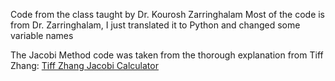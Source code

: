 Code from the class taught by Dr. Kourosh Zarringhalam
Most of the code is from Dr. Zarringhalam, I just translated it to Python and changed some variable names

The Jacobi Method code was taken from the thorough explanation from Tiff Zhang:
[Tiff Zhang Jacobi Calculator](https://tiffzhang.com/jacobi/)